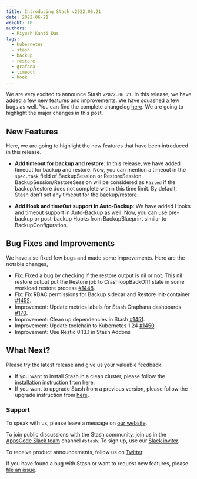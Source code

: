 ```yaml
---
title: Introducing Stash v2022.06.21
date: 2022-06-21
weight: 10
authors:
  - Piyush Kanti Das
tags:
  - kubernetes
  - stash
  - backup
  - restore
  - grafana
  - timeout
  - hook
---
```


We are very excited to announce Stash `v2022.06.21`.  In this release, we have added a few new features and improvements. We have squashed a few bugs as well. You can find the complete changelog [here](https://github.com/stashed/CHANGELOG/blob/master/releases/v2022.06.21/README.md). We are going to highlight the major changes in this post.

## New Features

Here, we are going to highlight the new features that have been introduced in this release.

- **Add timeout for backup and restore**: In this release, we have added timeout for backup and restore. Now, you can mention a timeout in the `spec.task` field of BackupSession or RestoreSession. BackupSession/RestoreSession will be considered as `Failed` if the backup/restore does not complete within this time limit. By default, Stash don’t set any timeout for the backup/restore.

- **Add Hook and timeOut support in Auto-Backup**: We have added Hooks and timeout support in Auto-Backup as well. Now, you can use pre-backup or post-backup Hooks from BackupBlueprint similar to BackupConfiguration.

## Bug Fixes and Improvements

We have also fixed few bugs and made some improvements. Here are the notable changes,

- Fix: Fixed a bug by checking if the restore output is nil or not. This nil restore output put the Restore job to CrashloopBackOfff state in some workload restore process [#1448](https://github.com/stashed/stash/pull/1448).
- Fix: Fix RBAC permissions for Backup sidecar and Restore init-container [#1452](https://github.com/stashed/stash/pull/1452).
- Improvement: Update metrics labels for Stash Graphana dashboards [#170](https://github.com/stashed/apimachinery/pull/170).
- Improvement: Clean up dependencies in Stash [#1451](https://github.com/stashed/stash/pull/1451).
- Improvement: Update toolchain to Kubernetes 1.24 [#1450](https://github.com/stashed/stash/pull/1450).
- Improvement: Use Restic 0.13.1 in Stash Addons

## What Next?

Please try the latest release and give us your valuable feedback.

- If you want to install Stash in a clean cluster, please follow the installation instruction from [here](https://stash.run/docs/v2022.06.21/setup/).
- If you want to upgrade Stash from a previous version, please follow the upgrade instruction from [here](https://stash.run/docs/v2022.06.21/setup/upgrade/).

### Support

To speak with us, please leave a message on [our website](https://appscode.com/contact/).

To join public discussions with the Stash community, join us in the [AppsCode Slack team](https://appscode.slack.com/messages/C8NCX6N23/details/) channel `#stash`. To sign up, use our [Slack inviter](https://slack.appscode.com/).

To receive product announcements, follow us on [Twitter](https://twitter.com/KubeStash).

If you have found a bug with Stash or want to request new features, please [file an issue](https://github.com/stashed/project/issues/new).
